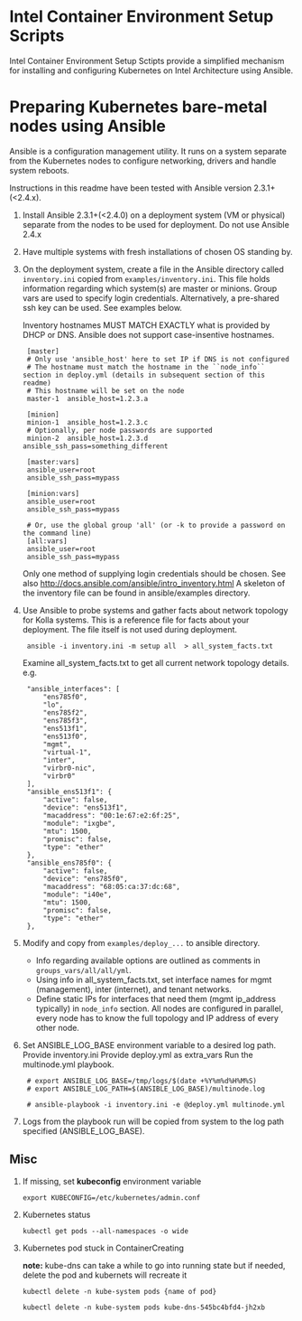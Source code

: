 Intel Container Environment Setup Scripts
============================================

Intel Container Environment Setup Sctipts provide a simplified mechanism for installing and configuring Kubernetes on Intel Architecture using Ansible.

Preparing Kubernetes bare-metal nodes using Ansible
============================================

Ansible is a configuration management utility.  It runs on a system separate from the Kubernetes nodes to configure networking, drivers and handle system reboots.

Instructions in this readme have been tested with Ansible version 2.3.1+(<2.4.x).

1. Install Ansible 2.3.1+(<2.4.0) on a deployment system (VM or physical) separate from the nodes to be used for deployment.
   Do not use Ansible 2.4.x

2. Have multiple systems with fresh installations of chosen OS standing by.

3. On the deployment system, create a file in the Ansible directory called ``inventory.ini`` copied from ``examples/inventory.ini``.
   This file holds information regarding which system(s) are master or minions.
   Group vars are used to specify login credentials.  Alternatively, a pre-shared ssh key can be used.  See examples below.

    Inventory hostnames MUST MATCH EXACTLY what is provided by DHCP or DNS.  Ansible does not support case-insentive hostnames.

        [master]
        # Only use 'ansible_host' here to set IP if DNS is not configured
        # The hostname must match the hostname in the ``node_info`` section in deploy.yml (details in subsequent section of this readme)
        # This hostname will be set on the node
        master-1  ansible_host=1.2.3.a

        [minion]
        minion-1  ansible_host=1.2.3.c
        # Optionally, per node passwords are supported
        minion-2  ansible_host=1.2.3.d ansible_ssh_pass=something_different

        [master:vars]
        ansible_user=root
        ansible_ssh_pass=mypass

        [minion:vars]
        ansible_user=root
        ansible_ssh_pass=mypass

        # Or, use the global group 'all' (or -k to provide a password on the command line)
        [all:vars]
        ansible_user=root
        ansible_ssh_pass=mypass

    Only one method of supplying login credentials should be chosen.
    See also http://docs.ansible.com/ansible/intro_inventory.html
    A skeleton of the inventory file can be found in ansible/examples directory.

4. Use Ansible to probe systems and gather facts about network topology for Kolla systems.
   This is a reference file for facts about your deployment. The file itself is not used during deployment.

        ansible -i inventory.ini -m setup all  > all_system_facts.txt

    Examine all_system_facts.txt to get all current network topology details.
    e.g.


        "ansible_interfaces": [
            "ens785f0",
            "lo",
            "ens785f2",
            "ens785f3",
            "ens513f1",
            "ens513f0",
            "mgmt",
            "virtual-1",
            "inter",
            "virbr0-nic",
            "virbr0"
        ],
        "ansible_ens513f1": {
            "active": false,
            "device": "ens513f1",
            "macaddress": "00:1e:67:e2:6f:25",
            "module": "ixgbe",
            "mtu": 1500,
            "promisc": false,
            "type": "ether"
        },
        "ansible_ens785f0": {
            "active": false,
            "device": "ens785f0",
            "macaddress": "68:05:ca:37:dc:68",
            "module": "i40e",
            "mtu": 1500,
            "promisc": false,
            "type": "ether"
        },

5. Modify and copy from ``examples/deploy_...`` to ansible directory.
    - Info regarding available options are outlined as comments in ``groups_vars/all/all/yml``.
    - Using info in all_system_facts.txt, set interface names for mgmt (management), inter (internet), and tenant networks.
    - Define static IPs for interfaces that need them (mgmt ip_address typically) in ``node_info`` section.
      All nodes are configured in parallel, every node has to know the full topology and IP address of every other node.


6. Set ANSIBLE_LOG_BASE environment variable to a desired log path.
   Provide inventory.ini
   Provide deploy.yml as extra_vars
   Run the multinode.yml playbook.

        # export ANSIBLE_LOG_BASE=/tmp/logs/$(date +%Y%m%d%H%M%S)
        # export ANSIBLE_LOG_PATH=$(ANSIBLE_LOG_BASE)/multinode.log

        # ansible-playbook -i inventory.ini -e @deploy.yml multinode.yml


7. Logs from the playbook run will be copied from system to the log path specified (ANSIBLE_LOG_BASE).

Misc
----

   1. If missing, set **kubeconfig** environment variable

      ``export KUBECONFIG=/etc/kubernetes/admin.conf``

   2. Kubernetes status

      ``kubectl get pods --all-namespaces -o wide``

   3. Kubernetes pod stuck in ContainerCreating

      **note:** kube-dns can take a while to go into running state but if needed, delete the pod and kubernets will recreate it

      ``kubectl delete -n kube-system pods {name of pod}``
      
      ``kubectl delete -n kube-system pods kube-dns-545bc4bfd4-jh2xb``
